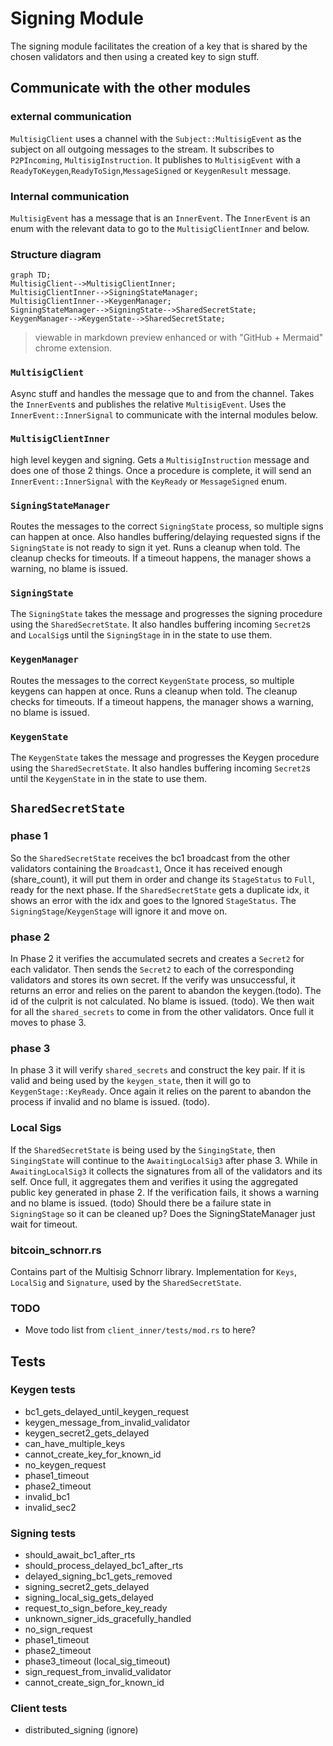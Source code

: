 # Signing Module

The signing module facilitates the creation of a key that is shared by the chosen validators and then using a created key to sign stuff.

## Communicate with the other modules

### external communication

`MultisigClient` uses a channel with the `Subject::MultisigEvent` as the subject on all outgoing messages to the stream.
It subscribes to `P2PIncoming`, `MultisigInstruction`.
It publishes to `MultisigEvent` with a `ReadyToKeygen`,`ReadyToSign`,`MessageSigned` or `KeygenResult` message.

### Internal communication

`MultisigEvent` has a message that is an `InnerEvent`.
The `InnerEvent` is an enum with the relevant data to go to the `MultisigClientInner` and below.

### Structure diagram

```mermaid
graph TD;
MultisigClient-->MultisigClientInner;
MultisigClientInner-->SigningStateManager;
MultisigClientInner-->KeygenManager;
SigningStateManager-->SigningState-->SharedSecretState;
KeygenManager-->KeygenState-->SharedSecretState;
```

>viewable in markdown preview enhanced or with "GitHub + Mermaid" chrome extension.

### `MultisigClient`

Async stuff and handles the message que to and from the channel.
Takes the `InnerEvent`s and publishes the relative `MultisigEvent`.
Uses the `InnerEvent::InnerSignal` to communicate with the internal modules below.

### `MultisigClientInner`

high level keygen and signing. Gets a `MultisigInstruction` message and does one of those 2 things.
Once a procedure is complete, it will send an `InnerEvent::InnerSignal` with the `KeyReady` or `MessageSigned` enum.

### `SigningStateManager`

Routes the messages to the correct `SigningState` process, so multiple signs can happen at once. Also handles buffering/delaying requested signs if the `SigningState` is not ready to sign it yet.
Runs a cleanup when told. The cleanup checks for timeouts.
If a timeout happens, the manager shows a warning, no blame is issued.

### `SigningState`

The `SigningState` takes the message and progresses the signing procedure using the `SharedSecretState`.
It also handles buffering incoming `Secret2`s and `LocalSig`s until the `SigningStage` in in the state to use them.

### `KeygenManager`

Routes the messages to the correct `KeygenState` process, so multiple keygens can happen at once.
Runs a cleanup when told. The cleanup checks for timeouts.
If a timeout happens, the manager shows a warning, no blame is issued.

### `KeygenState`

The `KeygenState` takes the message and progresses the Keygen procedure using the `SharedSecretState`.
It also handles buffering incoming `Secret2`s until the `KeygenState` in in the state to use them.

## `SharedSecretState`

### phase 1

So the `SharedSecretState` receives the bc1 broadcast from the other validators containing the `Broadcast1`,
Once it has received enough (share_count), it will put them in order and change its `StageStatus` to `Full`, ready for the next phase.
If the `SharedSecretState` gets a duplicate idx, it shows an error with the idx and goes to the Ignored `StageStatus`. The `SigningStage`/`KeygenStage` will ignore it and move on.

### phase 2

In Phase 2 it verifies the accumulated secrets and creates a `Secret2` for each validator.
Then sends the `Secret2` to each of the corresponding validators and stores its own secret.
If the verify was unsuccessful, it returns an error and relies on the parent to abandon the keygen.(todo).
The id of the culprit is not calculated. No blame is issued. (todo).
We then wait for all the `shared_secrets` to come in from the other validators. Once full it moves to phase 3.

### phase 3

In phase 3 it will verify `shared_secrets` and construct the key pair.
If it is valid and being used by the `keygen_state`, then it will go to `KeygenStage::KeyReady`.
Once again it relies on the parent to abandon the process if invalid and no blame is issued. (todo).

### Local Sigs

If the `SharedSecretState` is being used by the `SingingState`, then `SingingState` will continue to the `AwaitingLocalSig3` after phase 3.
While in `AwaitingLocalSig3`  it collects the signatures from all of the validators and its self.
Once full, it aggregates them and verifies it using the aggregated public key generated in phase 2.
If the verification fails, it shows a warning and no blame is issued. (todo)
Should there be a failure state in `SigningStage` so it can be cleaned up? Does the SigningStateManager just wait for timeout.

### bitcoin_schnorr.rs

Contains part of the Multisig Schnorr library. Implementation for `Keys`, `LocalSig` and `Signature`, used by the `SharedSecretState`.

### TODO

- Move todo list from `client_inner/tests/mod.rs` to here?

## Tests

### Keygen tests

- bc1_gets_delayed_until_keygen_request
- keygen_message_from_invalid_validator
- keygen_secret2_gets_delayed
- can_have_multiple_keys
- cannot_create_key_for_known_id
- no_keygen_request
- phase1_timeout
- phase2_timeout
- invalid_bc1
- invalid_sec2

### Signing tests

- should_await_bc1_after_rts
- should_process_delayed_bc1_after_rts
- delayed_signing_bc1_gets_removed
- signing_secret2_gets_delayed
- signing_local_sig_gets_delayed
- request_to_sign_before_key_ready
- unknown_signer_ids_gracefully_handled
- no_sign_request
- phase1_timeout
- phase2_timeout
- phase3_timeout (local_sig_timeout)
- sign_request_from_invalid_validator
- cannot_create_sign_for_known_id

### Client tests

- distributed_signing (ignore)
